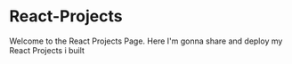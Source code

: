 # React-Projects

Welcome to the React Projects Page.
Here I'm gonna share and deploy my React Projects i built
